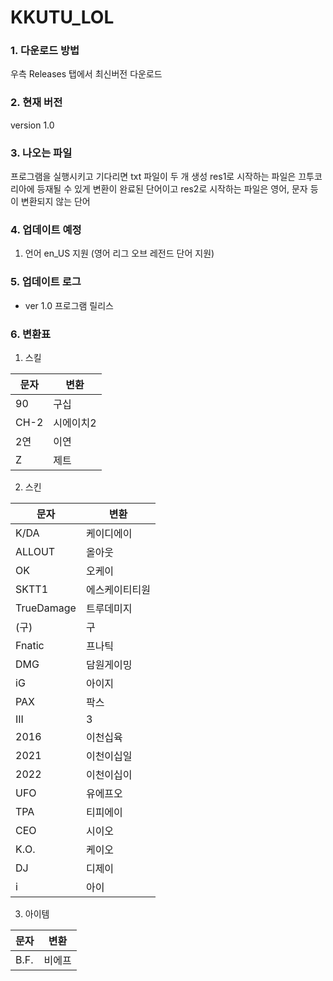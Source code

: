 
# KKUTU_LOL
### 1. 다운로드 방법
우측 Releases 탭에서 최신버전 다운로드

### 2. 현재 버전
version 1.0

### 3. 나오는 파일
프로그램을 실행시키고 기다리면 txt 파일이 두 개 생성
res1로 시작하는 파일은 끄투코리아에 등재될 수 있게 변환이 완료된 단어이고
res2로 시작하는 파일은 영어, 문자 등이 변환되지 않는 단어

### 4. 업데이트 예정
1. 언어 en_US 지원 (영어 리그 오브 레전드 단어 지원)

### 5. 업데이트 로그
- ver 1.0 프로그램 릴리스

### 6.  변환표
1. 스킬

문자 | 변환
-----|-----
90|구십
CH-2|시에이치2
2연|이연
Z|제트

2. 스킨

문자 | 변환
----|----
K/DA|케이디에이
ALLOUT|올아웃
OK|오케이
SKTT1|에스케이티티원
TrueDamage|트루데미지
(구)|구
Fnatic|프나틱
DMG|담원게이밍
iG|아이지
PAX|팍스
III|3
2016|이천십육
2021|이천이십일
2022|이천이십이
UFO|유에프오
TPA|티피에이
CEO|시이오
K.O.|케이오
DJ|디제이
i|아이
3. 아이템

문자|변환
---|---
B.F.|비에프
